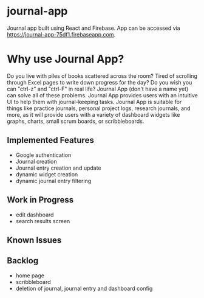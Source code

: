 # journal-app
Journal app built using React and Firebase. App can be accessed via https://journal-app-75df1.firebaseapp.com.


# Why use Journal App?
Do you live with piles of books scattered across the room? Tired of scrolling through Excel pages to write down progress for the day? Do you wish you can "ctrl-z" and "ctrl-F" in real life? Journal App (don't have a name yet) can solve all of these problems. Journal App provides users with an intuitive UI to help them with journal-keeping tasks. Journal App is suitable for things like practice journals, personal project logs, research journals, and more, as it will provide users with a variety of dashboard widgets like graphs, charts, small scrum boards, or scribbleboards.


## Implemented Features
- Google authentication
- Journal creation
- Journal entry creation and update
- dynamic widget creation 
- dynamic journal entry filtering


## Work in Progress
- edit dashboard
- search results screen


## Known Issues



## Backlog
- home page
- scribbleboard
- deletion of journal, journal entry and dashboard config
